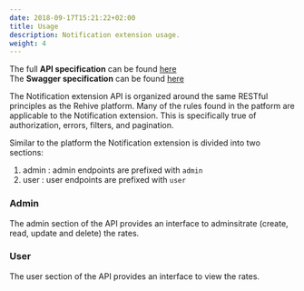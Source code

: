 ```yaml
---
date: 2018-09-17T15:21:22+02:00
title: Usage
description: Notification extension usage.
weight: 4
---
```


<aside class="notice">
The full <strong>API specification</strong> can be found <a href="https://notification.services.rehive.io">here</a>
</aside>

<aside class="notice">
The <strong>Swagger specification</strong> can be found <a href="https://notification.services.rehive.io/swagger">here</a>
</aside>

The Notification extension API is organized around the same RESTful principles as the Rehive platform. Many of the rules found in the patform are applicable to the Notification extension. This is  specifically true of authorization, errors, filters, and pagination.

Similar to the platform the Notification extension is divided into two sections:

1. admin : admin endpoints are prefixed with `admin`
2. user : user endpoints are prefixed with `user`

### Admin

The admin section of the API provides an interface to adminsitrate (create, read, update and delete) the rates.

### User

The user section of the API provides an interface to view the rates.
